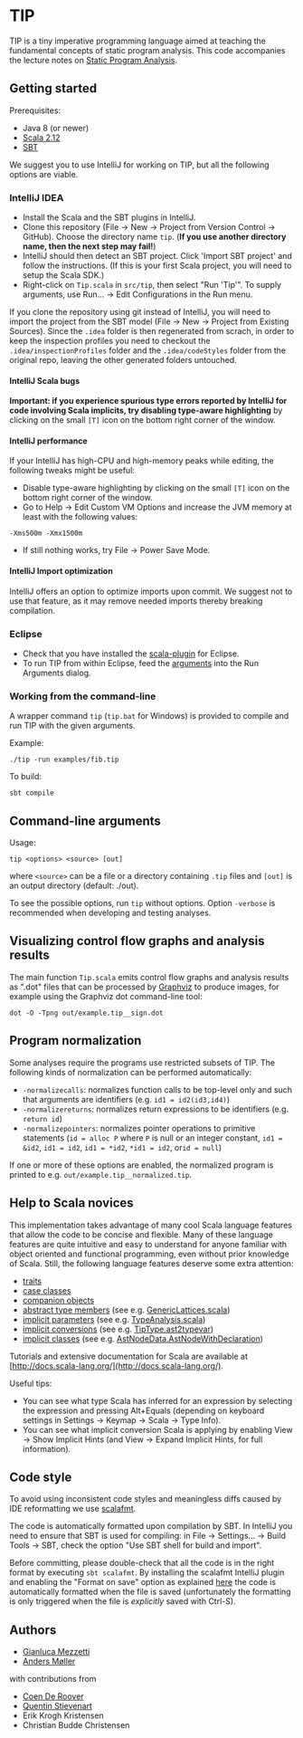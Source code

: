 # TIP

TIP is a tiny imperative programming language aimed at teaching the
fundamental concepts of static program analysis. This code accompanies the
lecture notes on [Static Program Analysis](http://cs.au.dk/~amoeller/spa/).

## Getting started

Prerequisites:
- Java 8 (or newer)
- [Scala 2.12](http://www.scala-lang.org/download/)
- [SBT](http://www.scala-sbt.org/)

We suggest you to use IntelliJ for working on TIP, but all the following
options are viable.

### IntelliJ IDEA

- Install the Scala and the SBT plugins in IntelliJ.
- Clone this repository (File -> New -> Project from Version Control -> GitHub).
  Choose the directory name `tip`. (**If you use another directory name, then the next step may fail!**)
- IntelliJ should then detect an SBT project. Click 'Import SBT project' and follow the instructions.
  (If this is your first Scala project, you will need to setup the Scala SDK.)
- Right-click on `Tip.scala` in `src/tip`, then select "Run 'Tip'". To supply
  arguments, use Run... -> Edit Configurations in the Run menu.
  
If you clone the repository using git instead of IntelliJ, you will need to import the project from the SBT model 
(File -> New -> Project from Existing Sources). 
Since the `.idea` folder is then regenerated from scrach, in order to keep the
inspection profiles you need to checkout the `.idea/inspectionProfiles`
folder and the `.idea/codeStyles` folder from the original repo,
leaving the other generated folders untouched.

#### IntelliJ Scala bugs

**Important: if you experience spurious type errors reported by IntelliJ for code involving Scala implicits, try disabling type-aware highlighting**
by clicking on the small `[T]` icon on the bottom right corner of the window.

#### IntelliJ performance

If your IntelliJ has high-CPU and high-memory peaks while editing, the
following tweaks might be useful:

- Disable type-aware highlighting by clicking on the small `[T]` icon on the
  bottom right corner of the window.
- Go to Help -> Edit Custom VM Options and increase the JVM memory at least
  with the following values:
```
-Xms500m -Xmx1500m
```
- If still nothing works, try File -> Power Save Mode.

#### IntelliJ Import optimization

IntelliJ offers an option to optimize imports upon commit. We suggest not to
use that feature, as it may remove needed imports thereby breaking
compilation.

### Eclipse

- Check that you have installed the [scala-plugin](http://scala-ide.org/) for
  Eclipse.
- To run TIP from within Eclipse, feed the [arguments](#tipcmd) into the Run
  Arguments dialog.

### Working from the command-line

A wrapper command `tip` (`tip.bat` for Windows) is provided to compile and run
TIP with the given arguments.

Example:
```
./tip -run examples/fib.tip
```

To build:
```
sbt compile
```

## Command-line arguments <a name="tipcmd"></a>

Usage:
```
tip <options> <source> [out]
```
where `<source>` can be a file or a directory containing `.tip` files and
`[out]` is an output directory (default: ./out).

To see the possible options, run `tip` without options.
Option `-verbose` is recommended when developing and testing analyses.

## Visualizing control flow graphs and analysis results

The main function `Tip.scala` emits control flow graphs and analysis results as ".dot" files 
that can be processed by [Graphviz](https://www.graphviz.org/) to produce images, for example using the Graphviz dot command-line tool:
```
dot -O -Tpng out/example.tip__sign.dot
```

## Program normalization

Some analyses require the programs use restricted subsets of TIP. 
The following kinds of normalization can be performed automatically:

- `-normalizecalls`: 
  normalizes function calls to be top-level only and such that arguments are identifiers 
  (e.g. `id1 = id2(id3,id4)`)
- `-normalizereturns`: 
  normalizes return expressions to be identifiers 
  (e.g. `return id`)
- `-normalizepointers`: 
  normalizes pointer operations to primitive statements
  (`id = alloc P` where `P` is null or an integer constant, `id1 = &id2`, `id1 = id2`, `id1 = *id2`, `*id1 = id2`, or`id = null`) 
 
If one or more of these options are enabled, the normalized program is printed to e.g. `out/example.tip__normalized.tip`. 
 
## Help to Scala novices

This implementation takes advantage of many cool Scala language features that allow the code to be concise and flexible. 
Many of these language features are quite intuitive and easy to understand for anyone familiar with 
object oriented and functional programming, even without prior knowledge of Scala.
Still, the following language features deserve some extra attention:

- [traits](https://docs.scala-lang.org/tour/traits.html)
- [case classes](https://docs.scala-lang.org/tour/case-classes.html)
- [companion objects](https://docs.scala-lang.org/tour/singleton-objects.html)
- [abstract type members](https://docs.scala-lang.org/tour/abstract-types.html) (see e.g. [GenericLattices.scala](src/tip/lattices/GenericLattices.scala))
- [implicit parameters](https://docs.scala-lang.org/tour/implicit-parameters.html) (see e.g. [TypeAnalysis.scala](src/tip/analysis/TypeAnalysis.scala))
- [implicit conversions](https://docs.scala-lang.org/tour/implicit-conversions.html) (see e.g. [TipType.ast2typevar](src/tip/types/Types.scala))
- [implicit classes](https://docs.scala-lang.org/overviews/core/implicit-classes.html) (see e.g. [AstNodeData.AstNodeWithDeclaration](src/tip/ast/AstNodeData.scala))

Tutorials and extensive documentation for Scala are available at [http://docs.scala-lang.org/](http://docs.scala-lang.org/).

Useful tips: 
  - You can see what type Scala has inferred for an expression by selecting the expression and pressing Alt+Equals 
(depending on keyboard settings in Settings -> Keymap -> Scala -> Type Info).
  - You can see what implicit conversion Scala is applying by enabling View -> Show Implicit Hints (and View -> Expand Implicit Hints, for full information).

## Code style

To avoid using inconsistent code styles and meaningless diffs caused
by IDE reformatting we use [scalafmt](http://scalameta.org/scalafmt/).

The code is automatically formatted upon compilation by SBT.
In IntelliJ you need to ensure that SBT is used for compiling: in File -> Settings... -> Build Tools -> SBT, check the option "Use SBT shell for build and import".

Before committing, please double-check that all the code is in the right format by executing `sbt scalafmt`. 
By installing the scalafmt IntelliJ plugin and enabling the "Format on save" option as explained
[here](https://olafurpg.github.io/scalafmt/#IntelliJ) the code is automatically formatted when the file is saved (unfortunately the formatting is only triggered when the file is *explicitly* saved with Ctrl-S).

## Authors

- [Gianluca Mezzetti](http://gmezzetti.name/)
- [Anders M&oslash;ller](http://cs.au.dk/~amoeller/)

with contributions from

- [Coen De Roover](http://soft.vub.ac.be/~cderoove/)
- [Quentin Stievenart](http://awesom.eu/~acieroid/)
- Erik Krogh Kristensen
- Christian Budde Christensen
